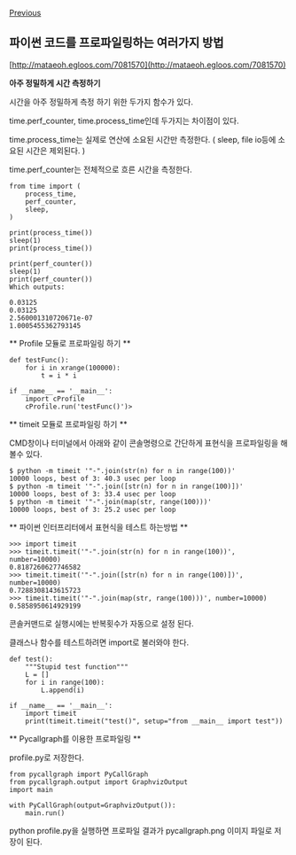 [Previous](..)
## 파이썬 코드를 프로파일링하는 여러가지 방법
[http://mataeoh.egloos.com/7081570](http://mataeoh.egloos.com/7081570)


**아주 정밀하게 시간 측정하기**

시간을 아주 정밀하게 측정 하기 위한 두가지 함수가 있다. 

time.perf_counter, time.process_time인데 두가지는 차이점이 있다.

time.process_time는 실제로 연산에 소요된 시간만 측정한다. ( sleep, file io등에 소요된 시간은 제외된다. )

time.perf_counter는 전체적으로 흐른 시간을 측정한다.

    
    from time import (
        process_time,
        perf_counter,
        sleep,
    )
    
    print(process_time())
    sleep(1)
    print(process_time())
    
    print(perf_counter())
    sleep(1)
    print(perf_counter())
    Which outputs:
    
    0.03125
    0.03125
    2.560001310720671e-07
    1.0005455362793145




** Profile 모듈로 프로파일링 하기 **

    def testFunc():
        for i in xrange(100000):
            t = i * i
    
    if __name__ == '__main__':
        import cProfile
        cProfile.run('testFunc()')> 


** timeit 모듈로 프로파일링 하기 **

CMD창이나 터미널에서 아래와 같이 콘솔명령으로 간단하게 표현식을 프로파일링을 해볼수 있다.

    $ python -m timeit '"-".join(str(n) for n in range(100))'
    10000 loops, best of 3: 40.3 usec per loop
    $ python -m timeit '"-".join([str(n) for n in range(100)])'
    10000 loops, best of 3: 33.4 usec per loop
    $ python -m timeit '"-".join(map(str, range(100)))'
    10000 loops, best of 3: 25.2 usec per loop



** 파이썬 인터프리터에서 표현식을 테스트 하는방법 **

    >>> import timeit
    >>> timeit.timeit('"-".join(str(n) for n in range(100))', number=10000)
    0.8187260627746582
    >>> timeit.timeit('"-".join([str(n) for n in range(100)])', number=10000)
    0.7288308143615723
    >>> timeit.timeit('"-".join(map(str, range(100)))', number=10000)
    0.5858950614929199

콘솔커맨드로 실행시에는 반복횟수가 자동으로 설정 된다.


클래스나 함수를 테스트하려면 import로 불러와야 한다.

    def test():
        """Stupid test function"""
        L = []
        for i in range(100):
            L.append(i)
    
    if __name__ == '__main__':
        import timeit
        print(timeit.timeit("test()", setup="from __main__ import test"))


** Pycallgraph를 이용한 프로파일링 **

profile.py로 저장한다.

    from pycallgraph import PyCallGraph
    from pycallgraph.output import GraphvizOutput
    import main
    
    with PyCallGraph(output=GraphvizOutput()):
        main.run()

python profile.py을 실행하면 프로파일 결과가 pycallgraph.png 이미지 파일로 저장이 된다.